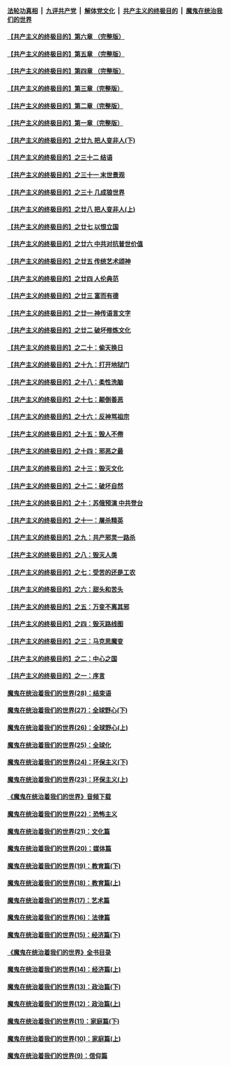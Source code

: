 ####  [法轮功真相](../../../../basic/blob/master/README.md?t=08240639) &nbsp;|&nbsp; [九评共产党](../../../../9ping.md/blob/master/README.md?t=08240639) &nbsp;|&nbsp; [解体党文化](../../../../jtdwh.md/blob/master/README.md?t=08240639)  &nbsp;|&nbsp; [共产主义的终极目的](../../../../gczydzjmd.md/blob/master/README.md?t=08240639) &nbsp;|&nbsp; [魔鬼在统治我们的世界](../../../../mgztzwmdsj.md/blob/master/README.md?t=08240639) 

#### [【共产主义的终极目的】第六章 （完整版）](../pages/nsc422/n11428913.md?t=08240639) 

#### [【共产主义的终极目的】第五章 （完整版）](../pages/nsc422/n11428912.md?t=08240639) 

#### [【共产主义的终极目的】第四章 （完整版）](../pages/nsc422/n11428907.md?t=08240639) 

#### [【共产主义的终极目的】第三章（完整版）](../pages/nsc422/n11428848.md?t=08240639) 

#### [【共产主义的终极目的】第二章（完整版）](../pages/nsc422/n11428831.md?t=08240639) 

#### [【共产主义的终极目的】第一章（完整版）](../pages/nsc422/n11417651.md?t=08240639) 

#### [【共产主义的终极目的】之廿九 把人变非人(下)](../pages/nsc422/n11344140.md?t=08240639) 

#### [【共产主义的终极目的】之三十二 结语](../pages/nsc422/n11360535.md?t=08240639) 

#### [【共产主义的终极目的】之三十一 末世景观](../pages/nsc422/n11351129.md?t=08240639) 

#### [【共产主义的终极目的】之三十 几成狼世界](../pages/nsc422/n11348280.md?t=08240639) 

#### [【共产主义的终极目的】之廿八 把人变非人(上)](../pages/nsc422/n11340492.md?t=08240639) 

#### [【共产主义的终极目的】之廿七 以恨立国](../pages/nsc422/n11336944.md?t=08240639) 

#### [【共产主义的终极目的】之廿六 中共对抗普世价值](../pages/nsc422/n11324785.md?t=08240639) 

#### [【共产主义的终极目的】之廿五 传统艺术颂神](../pages/nsc422/n11296396.md?t=08240639) 

#### [【共产主义的终极目的】之廿四 人伦典范](../pages/nsc422/n11296397.md?t=08240639) 

#### [【共产主义的终极目的】之廿三 富而有德](../pages/nsc422/n11283598.md?t=08240639) 

#### [【共产主义的终极目的】之廿一 神传语言文字](../pages/nsc422/n11263265.md?t=08240639) 

#### [【共产主义的终极目的】之廿二 破坏修炼文化](../pages/nsc422/n11245728.md?t=08240639) 

#### [【共产主义的终极目的】之二十：偷天换日](../pages/nsc422/n11238846.md?t=08240639) 

#### [【共产主义的终极目的】之十九：打开地狱门](../pages/nsc422/n11206376.md?t=08240639) 

#### [【共产主义的终极目的】之十八：柔性洗脑](../pages/nsc422/n11199994.md?t=08240639) 

#### [【共产主义的终极目的】之十七：颠倒善恶](../pages/nsc422/n11179782.md?t=08240639) 

#### [【共产主义的终极目的】之十六：反神骂祖宗](../pages/nsc422/n11166798.md?t=08240639) 

#### [【共产主义的终极目的】之十五：毁人不倦](../pages/nsc422/n11166792.md?t=08240639) 

#### [【共产主义的终极目的】之十四：邪恶之最](../pages/nsc422/n11150249.md?t=08240639) 

#### [【共产主义的终极目的】之十三：毁灭文化](../pages/nsc422/n11135227.md?t=08240639) 

#### [【共产主义的终极目的】之十二：破坏自然](../pages/nsc422/n11135214.md?t=08240639) 

#### [【共产主义的终极目的】之十：苏俄预演 中共登台](../pages/nsc422/n11118424.md?t=08240639) 

#### [【共产主义的终极目的】之十一：屠杀精英](../pages/nsc422/n11118442.md?t=08240639) 

#### [【共产主义的终极目的】之九：共产邪灵一路杀](../pages/nsc422/n11114139.md?t=08240639) 

#### [【共产主义的终极目的】之八：毁灭人类](../pages/nsc422/n11108503.md?t=08240639) 

#### [【共产主义的终极目的】之七：受苦的还是工农](../pages/nsc422/n11101809.md?t=08240639) 

#### [【共产主义的终极目的】之六：甜头和苦头](../pages/nsc422/n11096971.md?t=08240639) 

#### [【共产主义的终极目的】之五：万变不离其邪](../pages/nsc422/n11091285.md?t=08240639) 

#### [【共产主义的终极目的】之四：毁灭路线图](../pages/nsc422/n11086284.md?t=08240639) 

#### [【共产主义的终极目的】之三：马克思魔变](../pages/nsc422/n11061941.md?t=08240639) 

#### [【共产主义的终极目的】之二：中心之国](../pages/nsc422/n11047728.md?t=08240639) 

#### [【共产主义的终极目的】之一：序言](../pages/nsc422/n11086077.md?t=08240639) 

#### [魔鬼在统治着我们的世界(28)：结束语](../pages/nsc422/n10936246.md?t=08240639) 

#### [魔鬼在统治着我们的世界(27)：全球野心(下)](../pages/nsc422/n10928319.md?t=08240639) 

#### [魔鬼在统治着我们的世界(26)：全球野心(上)](../pages/nsc422/n10900318.md?t=08240639) 

#### [魔鬼在统治着我们的世界(25)：全球化](../pages/nsc422/n10788205.md?t=08240639) 

#### [魔鬼在统治着我们的世界(24)：环保主义(下)](../pages/nsc422/n10695307.md?t=08240639) 

#### [魔鬼在统治着我们的世界(23)：环保主义(上)](../pages/nsc422/n10688613.md?t=08240639) 

#### [《魔鬼在统治着我们的世界》音频下载](../pages/nsc422/n10635553.md?t=08240639) 

#### [魔鬼在统治着我们的世界(22)：恐怖主义](../pages/nsc422/n10614727.md?t=08240639) 

#### [魔鬼在统治着我们的世界(21)：文化篇](../pages/nsc422/n10597706.md?t=08240639) 

#### [魔鬼在统治着我们的世界(20)：媒体篇](../pages/nsc422/n10586579.md?t=08240639) 

#### [魔鬼在统治着我们的世界(19)：教育篇(下)](../pages/nsc422/n10564808.md?t=08240639) 

#### [魔鬼在统治着我们的世界(18)：教育篇(上)](../pages/nsc422/n10526970.md?t=08240639) 

#### [魔鬼在统治着我们的世界(17)：艺术篇](../pages/nsc422/n10499093.md?t=08240639) 

#### [魔鬼在统治着我们的世界(16)：法律篇](../pages/nsc422/n10485969.md?t=08240639) 

#### [魔鬼在统治着我们的世界(15)：经济篇(下)](../pages/nsc422/n10469975.md?t=08240639) 

#### [《魔鬼在统治着我们的世界》全书目录](../pages/nsc422/n10464261.md?t=08240639) 

#### [魔鬼在统治着我们的世界(14)：经济篇(上)](../pages/nsc422/n10457370.md?t=08240639) 

#### [魔鬼在统治着我们的世界(13)：政治篇(下)](../pages/nsc422/n10448270.md?t=08240639) 

#### [魔鬼在统治着我们的世界(12)：政治篇(上)](../pages/nsc422/n10444576.md?t=08240639) 

#### [魔鬼在统治着我们的世界(11)：家庭篇(下)](../pages/nsc422/n10440961.md?t=08240639) 

#### [魔鬼在统治着我们的世界(10)：家庭篇(上)](../pages/nsc422/n10435448.md?t=08240639) 

#### [魔鬼在统治着我们的世界(9)：信仰篇](../pages/nsc422/n10432159.md?t=08240639) 

